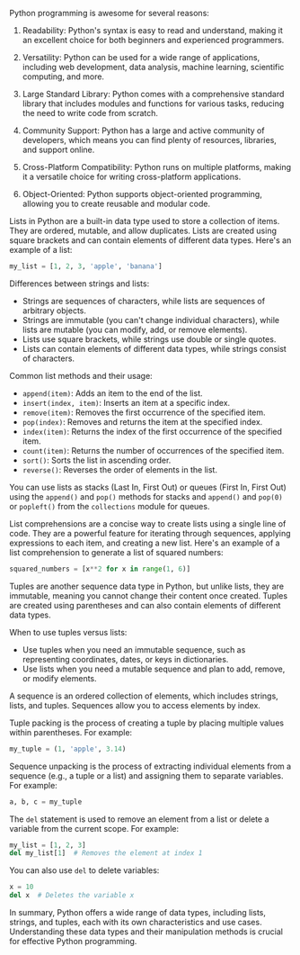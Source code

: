 Python programming is awesome for several reasons:

1. Readability: Python's syntax is easy to read and understand, making it an excellent choice for both beginners and experienced programmers.

2. Versatility: Python can be used for a wide range of applications, including web development, data analysis, machine learning, scientific computing, and more.

3. Large Standard Library: Python comes with a comprehensive standard library that includes modules and functions for various tasks, reducing the need to write code from scratch.

4. Community Support: Python has a large and active community of developers, which means you can find plenty of resources, libraries, and support online.

5. Cross-Platform Compatibility: Python runs on multiple platforms, making it a versatile choice for writing cross-platform applications.

6. Object-Oriented: Python supports object-oriented programming, allowing you to create reusable and modular code.

Lists in Python are a built-in data type used to store a collection of items. They are ordered, mutable, and allow duplicates. Lists are created using square brackets and can contain elements of different data types. Here's an example of a list:

```python
my_list = [1, 2, 3, 'apple', 'banana']
```

Differences between strings and lists:
- Strings are sequences of characters, while lists are sequences of arbitrary objects.
- Strings are immutable (you can't change individual characters), while lists are mutable (you can modify, add, or remove elements).
- Lists use square brackets, while strings use double or single quotes.
- Lists can contain elements of different data types, while strings consist of characters.

Common list methods and their usage:
- `append(item)`: Adds an item to the end of the list.
- `insert(index, item)`: Inserts an item at a specific index.
- `remove(item)`: Removes the first occurrence of the specified item.
- `pop(index)`: Removes and returns the item at the specified index.
- `index(item)`: Returns the index of the first occurrence of the specified item.
- `count(item)`: Returns the number of occurrences of the specified item.
- `sort()`: Sorts the list in ascending order.
- `reverse()`: Reverses the order of elements in the list.

You can use lists as stacks (Last In, First Out) or queues (First In, First Out) using the `append()` and `pop()` methods for stacks and `append()` and `pop(0)` or `popleft()` from the `collections` module for queues.

List comprehensions are a concise way to create lists using a single line of code. They are a powerful feature for iterating through sequences, applying expressions to each item, and creating a new list. Here's an example of a list comprehension to generate a list of squared numbers:

```python
squared_numbers = [x**2 for x in range(1, 6)]
```

Tuples are another sequence data type in Python, but unlike lists, they are immutable, meaning you cannot change their content once created. Tuples are created using parentheses and can also contain elements of different data types.

When to use tuples versus lists:
- Use tuples when you need an immutable sequence, such as representing coordinates, dates, or keys in dictionaries.
- Use lists when you need a mutable sequence and plan to add, remove, or modify elements.

A sequence is an ordered collection of elements, which includes strings, lists, and tuples. Sequences allow you to access elements by index.

Tuple packing is the process of creating a tuple by placing multiple values within parentheses. For example:

```python
my_tuple = (1, 'apple', 3.14)
```

Sequence unpacking is the process of extracting individual elements from a sequence (e.g., a tuple or a list) and assigning them to separate variables. For example:

```python
a, b, c = my_tuple
```

The `del` statement is used to remove an element from a list or delete a variable from the current scope. For example:

```python
my_list = [1, 2, 3]
del my_list[1]  # Removes the element at index 1
```

You can also use `del` to delete variables:

```python
x = 10
del x  # Deletes the variable x
```

In summary, Python offers a wide range of data types, including lists, strings, and tuples, each with its own characteristics and use cases. Understanding these data types and their manipulation methods is crucial for effective Python programming.
